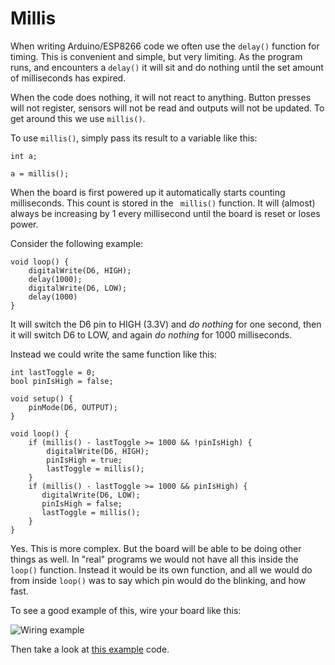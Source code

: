 # Millis

When writing Arduino/ESP8266 code we often use the `delay()` function for timing. This is convenient and simple, but very limiting. As the program runs, and encounters a `delay()` it will sit and do nothing until the set amount of milliseconds has expired.

When the code does nothing, it will not react to anything. Button presses will not register, sensors will not be read and outputs will not be updated. To get around this we use `millis()`.

To use `millis()`, simply pass its result to a variable like this:

```
int a;

a = millis();
```


When the board is first powered up it automatically starts counting milliseconds. This count is stored in the `
millis()` function. It will (almost) always be increasing by 1 every millisecond until the board is reset or loses power.

Consider the following example:

```
void loop() {
    digitalWrite(D6, HIGH);
    delay(1000);
    digitalWrite(D6, LOW);
    delay(1000)
}
```

It will switch the D6 pin to HIGH (3.3V) and *do nothing* for one second, then it will switch D6 to LOW, and again *do nothing* for 1000 milliseconds.

Instead we could write the same function like this:

```
int lastToggle = 0;
bool pinIsHigh = false;

void setup() {
    pinMode(D6, OUTPUT);
}

void loop() {
    if (millis() - lastToggle >= 1000 && !pinIsHigh) {
        digitalWrite(D6, HIGH);
        pinIsHigh = true;
        lastToggle = millis();
    }
    if (millis() - lastToggle >= 1000 && pinIsHigh) {
       digitalWrite(D6, LOW);
       pinIsHigh = false;
       lastToggle = millis();
    }
}
```

Yes. This is more complex. But the board will be able to be doing other things as well. In "real" programs we would not have all this inside the `loop()` function. Instead it would be its own function, and all we would do from inside `loop()` was to say which pin would do the blinking, and how fast.

To see a good example of this, wire your board like this:

![Wiring example](Millis_Example/Wiring.png)

Then take a look at [this example](Millis_Example/Millis_Example.ino) code.
